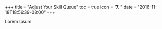 +++
title = "Adjust Your Skill Queue"
toc = true
icon = "<b>7. </b>"
date = "2016-11-18T18:56:39-08:00"
+++

Lorem Ipsum
